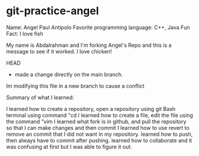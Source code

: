 # git-practice-angel

Name: 
    Angel Paul Antipolo
Favorite programming language:
    C++, Java
    Fun Fact:
    I love fish

My name is Abdalrahman and I'm forking Angel's Repo and this is a message to see if it worked. I love chicken!

HEAD
 - made a change directly on the main branch.   

Im modifying this file in a new branch to cause a conflict

Summary of what I learned:

I learned how to create a repository, open a repository using git Bash terminal using command "cd <repository name>
I learned how to create a file, edit the file using the command "vim <file name>
I learned what fork is in github, and pull the repository so that I can make changes and then commit
I learned how to use revert to remove an commit that I did not want in my repository.
learned how to push, then always have to commit after pushing.
learned how to collaborate and it was confusing at first but I was able to figure it out. 

